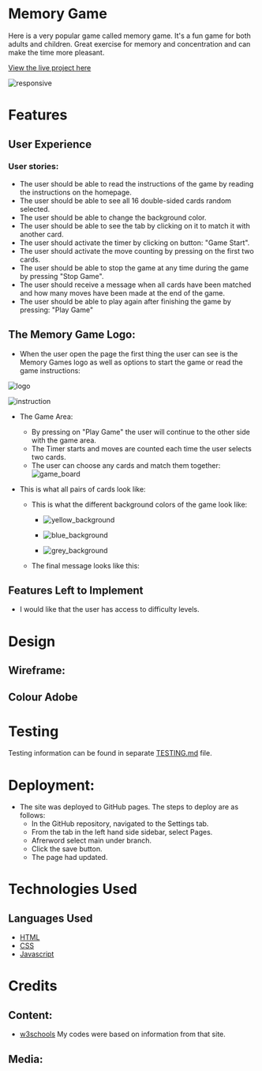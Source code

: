 # Memory Game

Here is a very popular game called memory game. It's a fun game for both adults and children. Great exercise for memory and concentration and can make the time more pleasant. 

[View the live project here]( https://mariaarnesson.github.io/memory_game_playground/)

![responsive](assets/images/responsive.png)

# Features
## User Experience 
### User stories:

- The user should be able to read the instructions of the game by reading the instructions on the homepage.
- The user should be able to see all 16 double-sided cards random selected.
- The user should be able to change the background color.
- The user should be able to see the tab by clicking on it to match it with another card.
- The user should activate the timer by clicking on button: "Game Start".
- The user should activate the move counting by pressing on the first two cards.
- The user should be able to stop the game at any time during the game by pressing "Stop Game".
- The user should receive a message when all cards have been matched and how many moves have been made at the end of the game.
- The user should be able to play again after finishing the game by pressing: "Play Game"


## The Memory Game Logo:

- When the user open the page the first thing the user can see is the Memory Games logo as well as options to start the game or read the game instructions:

![logo](assets/images/game_logo.png)

![instruction](assets/images/instruction.png)

- The Game Area:
    - By pressing on "Play Game" the user will continue to the other side with the game area. 
    - The Timer starts and moves are counted each time the user selects two cards.
    - The user can choose any cards and match them together:
 ![game_board](assets/images/game_board.png)   

 - This is what all pairs of cards look like:

    - This is what the different background colors of the game look like:
        - ![yellow_background](assets/images/yellow_background.png)

        - ![blue_background](assets/images/blue_background.png)

        - ![grey_background](assets/images/grey_background.png)


    - The final message looks like this:




## Features Left to Implement
- I would like that the user has access to difficulty levels.

# Design

## Wireframe:
## Colour Adobe


# Testing

Testing information can be found in separate [TESTING.md](TESTING.md) file.


# Deployment:

- The site was deployed to GitHub pages. The steps to deploy are as follows:
    - In the GitHub repository, navigated to the Settings tab.
    - From the tab in the left hand side sidebar, select Pages.
    - Afrerword select main under branch. 
    - Click the save button.
    - The page had updated. 

# Technologies Used
## Languages Used

- [HTML](https://sv.wikipedia.org/wiki/HTML)
- [CSS](https://en.wikipedia.org/wiki/CSS)
- [Javascript](https://sv.wikipedia.org/wiki/Javascript)

# Credits

## Content:

 - [w3schools](https://www.w3schools.com/js/tryit.asp?filename=tryjs_setinterval3) My codes were based on information from that site.

## Media: